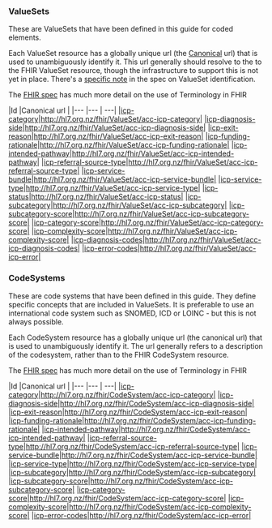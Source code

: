 ### ValueSets

These are ValueSets that have been defined in this guide for coded elements.

Each ValueSet resource has a globally unique url (the [Canonical](http://hl7.org/fhir/references.html#canonical) url) that is used to unambiguously identify it.
This url generally should resolve to the to the FHIR ValueSet resource, though the infrastructure to support this is not yet in place. There's a [specific note](http://hl7.org/fhir/valueset.html#ident) in the spec on ValueSet identification.

The [FHIR spec](http://hl7.org/fhir/terminology-module.html) has much more detail on the use of Terminology in FHIR

<div class="tableGridded"></div>

|Id |Canonical url |
|--- |--- | ---|
|[icp-category](ValueSet-acc-icp-category.html)|http://hl7.org.nz/fhir/ValueSet/acc-icp-category|
|[icp-diagnosis-side](ValueSet-acc-icp-diagnosis-side.html)|http://hl7.org.nz/fhir/ValueSet/acc-icp-diagnosis-side|
|[icp-exit-reason](ValueSet-acc-icp-exit-reason.html)|http://hl7.org.nz/fhir/ValueSet/acc-icp-exit-reason|
|[icp-funding-rationale](ValueSet-acc-icp-funding-rationale.html)|http://hl7.org.nz/fhir/ValueSet/acc-icp-funding-rationale|
|[icp-intended-pathway](ValueSet-acc-icp-funding-rationale.html)|http://hl7.org.nz/fhir/ValueSet/acc-icp-intended-pathway|
|[icp-referral-source-type](ValueSet-acc-icp-referral-source-type.html)|http://hl7.org.nz/fhir/ValueSet/acc-icp-referral-source-type|
|[icp-service-bundle](ValueSet-acc-icp-service-bundle.html)|http://hl7.org.nz/fhir/ValueSet/acc-icp-service-bundle|
|[icp-service-type](ValueSet-acc-icp-service-type.html)|http://hl7.org.nz/fhir/ValueSet/acc-icp-service-type|
|[icp-status](ValueSet-acc-icp-status.html)|http://hl7.org.nz/fhir/ValueSet/acc-icp-status|
|[icp-subcategory](ValueSet-acc-icp-subcategory.html)|http://hl7.org.nz/fhir/ValueSet/acc-icp-subcategory|
|[icp-subcategory-score](ValueSet-acc-icp-subcategory-score.html)|http://hl7.org.nz/fhir/ValueSet/acc-icp-subcategory-score|
|[icp-category-score](ValueSet-acc-icp-category-score.html)|http://hl7.org.nz/fhir/ValueSet/acc-icp-category-score|
|[icp-complexity-score](ValueSet-acc-icp-complexity-score.html)|http://hl7.org.nz/fhir/ValueSet/acc-icp-complexity-score|
|[icp-diagnosis-codes](ValueSet-acc-icp-diagnosis-codes.html)|http://hl7.org.nz/fhir/ValueSet/acc-icp-diagnosis-codes|
|[icp-error-codes](ValueSet-acc-icp-error.html)|http://hl7.org.nz/fhir/ValueSet/acc-icp-error|

### CodeSystems

These are code systems that have been defined in this guide. They define specific concepts that are included in ValueSets. It is preferable to use an international code system such as SNOMED, ICD or LOINC - but this is not always possible.

Each CodeSystem resource has a globally unique url (the canonical url) that is used to unambiguously identify it. The url generally refers to a description of the codesystem, rather than to the FHIR CodeSystem resource.

The [FHIR spec](http://hl7.org/fhir/terminology-module.html) has much more detail on the use of Terminology in FHIR

<div class="tableGridded"></div>

|Id |Canonical url |
|--- |--- | ---|
|[icp-category](CodeSystem-acc-icp-category.html)|http://hl7.org.nz/fhir/CodeSystem/acc-icp-category|
|[icp-diagnosis-side](CodeSystem-acc-icp-diagnosis-side.html)|http://hl7.org.nz/fhir/CodeSystem/acc-icp-diagnosis-side|
|[icp-exit-reason](CodeSystem-acc-icp-exit-reason.html)|http://hl7.org.nz/fhir/CodeSystem/acc-icp-exit-reason|
|[icp-funding-rationale](CodeSystem-acc-icp-funding-rationale.html)|http://hl7.org.nz/fhir/CodeSystem/acc-icp-funding-rationale|
|[icp-intended-pathway](CodeSystem-acc-icp-funding-rationale.html)|http://hl7.org.nz/fhir/CodeSystem/acc-icp-intended-pathway|
|[icp-referral-source-type](CodeSystem-acc-icp-referral-source-type.html)|http://hl7.org.nz/fhir/CodeSystem/acc-icp-referral-source-type|
|[icp-service-bundle](CodeSystem-acc-icp-service-bundle.html)|http://hl7.org.nz/fhir/CodeSystem/acc-icp-service-bundle|
|[icp-service-type](CodeSystem-acc-icp-service-type.html)|http://hl7.org.nz/fhir/CodeSystem/acc-icp-service-type|
|[icp-subcategory](CodeSystem-acc-icp-subcategory.html)|http://hl7.org.nz/fhir/CodeSystem/acc-icp-subcategory|
|[icp-subcategory-score](CodeSystem-acc-icp-subcategory-score.html)|http://hl7.org.nz/fhir/CodeSystem/acc-icp-subcategory-score|
|[icp-category-score](CodeSystem-acc-icp-category-score.html)|http://hl7.org.nz/fhir/CodeSystem/acc-icp-category-score|
|[icp-complexity-score](CodeSystem-acc-icp-complexity-score.html)|http://hl7.org.nz/fhir/CodeSystem/acc-icp-complexity-score|
|[icp-error-codes](CodeSystem-acc-icp-error.html)|http://hl7.org.nz/fhir/CodeSystem/acc-icp-error|
